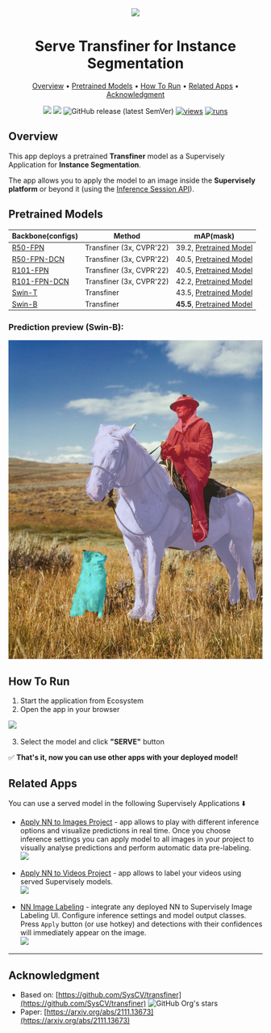 <div align="center" markdown>
<img src="https://user-images.githubusercontent.com/115161827/228323903-8661cf1b-e0f7-4793-810f-87a5545c2323.jpg"/>  

# Serve Transfiner for Instance Segmentation

<p align="center">
  <a href="#Overview">Overview</a> •
  <a href="#Pretrained-Models">Pretrained Models</a> •
  <a href="#How-To-Run">How To Run</a> •
  <a href="#Related-apps">Related Apps</a> •
  <a href="#Acknowledgment">Acknowledgment</a>
</p>

[![](https://img.shields.io/badge/supervisely-ecosystem-brightgreen)](https://ecosystem.supervisely.com/apps/supervisely-ecosystem/serve-transfiner)
[![](https://img.shields.io/badge/slack-chat-green.svg?logo=slack)](https://supervisely.com/slack)
![GitHub release (latest SemVer)](https://img.shields.io/github/v/release/supervisely-ecosystem/serve-transfiner)
[![views](https://app.supervisely.com/img/badges/views/supervisely-ecosystem/serve-transfiner.png)](https://supervisely.com)
[![runs](https://app.supervisely.com/img/badges/runs/supervisely-ecosystem/serve-transfiner.png)](https://supervisely.com)

</div>

## Overview

This app deploys a pretrained **Transfiner** model as a Supervisely Application for **Instance Segmentation**.

The app allows you to apply the model to an image inside the **Supervisely platform** or beyond it (using the [Inference Session API](https://developer.supervisely.com/app-development/neural-network-integration/inference-api-tutorial)).


## Pretrained Models


| Backbone(configs)  | Method | mAP(mask) | 
|----------|--------|-----------|
[R50-FPN](configs/transfiner/mask_rcnn_R_50_FPN_3x.yaml) | Transfiner (3x, CVPR'22)  | 39.2,  [Pretrained Model](https://drive.google.com/file/d/1EA9pMdUK6Ad9QsjaZz0g5jqbo_JkqtME/view?usp=sharing)|
[R50-FPN-DCN](configs/transfiner/mask_rcnn_R_50_FPN_3x_deform.yaml) | Transfiner (3x, CVPR'22)  | 40.5, [Pretrained Model](https://drive.google.com/file/d/1N0C_ZhES7iu8qEPG2mrdxf8rWteemxQD/view?usp=sharing) |
[R101-FPN](configs/transfiner/mask_rcnn_R_101_FPN_3x.yaml) | Transfiner (3x, CVPR'22) | 40.5, [Pretrained Model](https://drive.google.com/file/d/1Jn27jTpFFWjuX22xvR1upP99nOXfZ1nk/view?usp=sharing) | 
[R101-FPN-DCN](configs/transfiner/mask_rcnn_R_101_FPN_3x_deform.yaml) | Transfiner (3x, CVPR'22) | 42.2, [Pretrained Model](https://drive.google.com/file/d/1TpVQksuaXlhioD3WqWppX84MB-l_Eb7-/view?usp=sharing) | 
[Swin-T](configs/transfiner/mask_rcnn_swint_FPN_3x.yaml) | Transfiner | 43.5, [Pretrained Model](https://drive.google.com/file/d/1ezIxmwdMl_cC7gCPEqtLL6zlSYd3R9wA/view?usp=sharing) |
[Swin-B](configs/transfiner/mask_rcnn_swinb_FPN_3x.yaml) | Transfiner | **45.5**, [Pretrained Model](https://drive.google.com/file/d/1XkEwTMiyADYfvniIrBIDX7RPTSLI4fys/view?usp=sharing) |



### Prediction preview (Swin-B):
![prediction preview (Swin-B)](https://raw.githubusercontent.com/supervisely-ecosystem/serve-transfiner/master/demo_data/image_01_prediction.jpg)


## How To Run

1. Start the application from Ecosystem
2. Open the app in your browser

<img src="https://user-images.githubusercontent.com/31512713/228284304-0f498122-80f9-4cb4-8734-21927612e542.png" width="80%"/>

3. Select the model and click **"SERVE"** button

✅ **That's it, now you can use other apps with your deployed model!**


## Related Apps

You can use a served model in the following Supervisely Applications ⬇️

- [Apply NN to Images Project](https://ecosystem.supervisely.com/apps/nn-image-labeling/project-dataset) - app allows to play with different inference options and visualize predictions in real time.  Once you choose inference settings you can apply model to all images in your project to visually analyse predictions and perform automatic data pre-labeling.   
    <img data-key="sly-module-link" data-module-slug="supervisely-ecosystem/nn-image-labeling/project-dataset" src="https://i.imgur.com/M2Tp8lE.png" height="70px" margin-bottom="20px"/>  

- [Apply NN to Videos Project](https://ecosystem.supervisely.com/apps/apply-nn-to-videos-project) - app allows to label your videos using served Supervisely models.  
  <img data-key="sly-module-link" data-module-slug="supervisely-ecosystem/apply-nn-to-videos-project" src="https://imgur.com/LDo8K1A.png" height="70px" margin-bottom="20px" />

- [NN Image Labeling](https://ecosystem.supervisely.com/apps/supervisely-ecosystem%252Fnn-image-labeling%252Fannotation-tool) - integrate any deployed NN to Supervisely Image Labeling UI. Configure inference settings and model output classes. Press `Apply` button (or use hotkey) and detections with their confidences will immediately appear on the image.   
    <img data-key="sly-module-link" data-module-slug="supervisely-ecosystem/nn-image-labeling/annotation-tool" src="https://i.imgur.com/hYEucNt.png" height="70px" margin-bottom="20px"/>


---

## Acknowledgment

- Based on: [https://github.com/SysCV/transfiner](https://github.com/SysCV/transfiner) ![GitHub Org's stars](https://img.shields.io/github/stars/SysCV/transfiner?style=social)
- Paper: [https://arxiv.org/abs/2111.13673](https://arxiv.org/abs/2111.13673)
